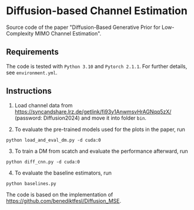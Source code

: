 # Diffusion-based Channel Estimation 
Source code of the paper "Diffusion-Based Generative Prior for Low-Complexity MIMO Channel Estimation".

## Requirements
The code is tested with `Python 3.10` and `Pytorch 2.1.1`. For further details, see `environment.yml`.

## Instructions
1. Load channel data from https://syncandshare.lrz.de/getlink/fi93y1AnwmsvHrAGNqq5zX/ (password: Diffusion2024) and move it into folder `bin`.

2. To evaluate the pre-trained models used for the plots in the paper, run 
```
python load_and_eval_dm.py -d cuda:0
```

3. To train a DM from scatch and evaluate the performance afterward, run
```
python diff_cnn.py -d cuda:0
```

4. To evaluate the baseline estimators, run
```
python baselines.py
```

The code is based on the implementation of https://github.com/benediktfesl/Diffusion_MSE.
